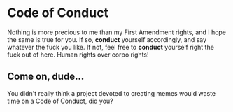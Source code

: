 # Code of Conduct

Nothing is more precious to me than my First Amendment rights, and I hope the same is true for you. If so, **conduct** yourself accordingly, and say whatever the fuck you like. If not, feel free to **conduct** yourself right the fuck out of here. Human rights over corpo rights!

## Come on, dude...

You didn't really think a project devoted to creating memes would waste time on a Code of Conduct, did you?
